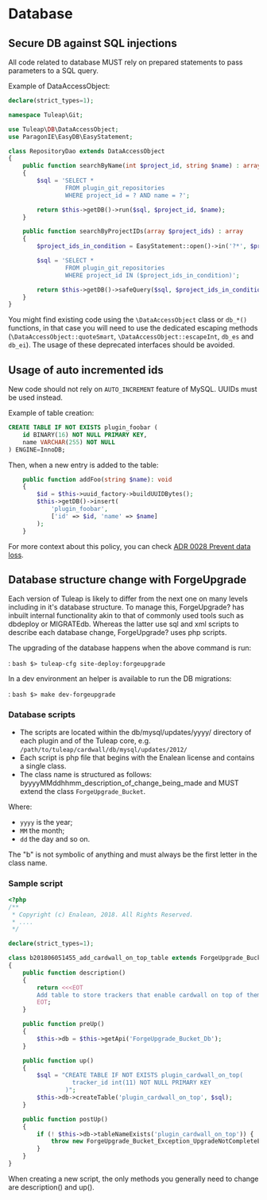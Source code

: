 # Database

## Secure DB against SQL injections

All code related to database MUST rely on prepared statements to pass
parameters to a SQL query.

Example of DataAccessObject:

``` php
declare(strict_types=1);

namespace Tuleap\Git;

use Tuleap\DB\DataAccessObject;
use ParagonIE\EasyDB\EasyStatement;

class RepositoryDao extends DataAccessObject
{
    public function searchByName(int $project_id, string $name) : array
    {
        $sql = 'SELECT *
                FROM plugin_git_repositories
                WHERE project_id = ? AND name = ?';

        return $this->getDB()->run($sql, $project_id, $name);
    }

    public function searchByProjectIDs(array $project_ids) : array
    {
        $project_ids_in_condition = EasyStatement::open()->in('?*', $project_ids);

        $sql = 'SELECT *
                FROM plugin_git_repositories
                WHERE project_id IN ($project_ids_in_condition)';

        return $this->getDB()->safeQuery($sql, $project_ids_in_condition->values());
    }
}
```

You might find existing code using the `\DataAccessObject` class or
`db_*()` functions, in that case you will need to use the dedicated
escaping methods (`\DataAccessObject::quoteSmart`,
`\DataAccessObject::escapeInt`, `db_es` and `db_ei`). The usage of these
deprecated interfaces should be avoided.

## Usage of auto incremented ids

New code should not rely on `AUTO_INCREMENT` feature of MySQL. UUIDs must be used instead.

Example of table creation:
```sql
CREATE TABLE IF NOT EXISTS plugin_foobar (
    id BINARY(16) NOT NULL PRIMARY KEY,
    name VARCHAR(255) NOT NULL
) ENGINE=InnoDB;
```

Then, when a new entry is added to the table:
```php
    public function addFoo(string $name): void
    {
        $id = $this->uuid_factory->buildUUIDBytes();
        $this->getDB()->insert(
            'plugin_foobar',
            ['id' => $id, 'name' => $name]
        );
    }
```

For more context about this policy, you can check [ADR 0028 Prevent data loss](../../adr/0028-prevent-data-loss.md).

## Database structure change with ForgeUpgrade

Each version of Tuleap is likely to differ from the next one on many
levels including in it\'s database structure. To manage this,
ForgeUpgrade? has inbuilt internal functionality akin to that of
commonly used tools such as dbdeploy or MIGRATEdb. Whereas the latter
use sql and xml scripts to describe each database change, ForgeUpgrade?
uses php scripts.

The upgrading of the database happens when the above command is run:

:   ``` bash
    $> tuleap-cfg site-deploy:forgeupgrade
    ```

In a dev environment an helper is available to run the DB migrations:

:   ``` bash
    $> make dev-forgeupgrade
    ```

### Database scripts

-   The scripts are located within the db/mysql/updates/yyyy/ directory
    of each plugin and of the Tuleap core, e.g.
    `/path/to/tuleap/cardwall/db/mysql/updates/2012/`
-   Each script is php file that begins with the Enalean license and
    contains a single class.
-   The class name is structured as follows:
    byyyyMMddhhmm_description_of_change_being_made and MUST extend the
    class `ForgeUpgrade_Bucket`.

Where:

-   `yyyy` is the year;
-   `MM` the month;
-   `dd` the day and so on.

The \"b\" is not symbolic of anything and must always be the first
letter in the class name.

### Sample script

``` php
<?php
/**
 * Copyright (c) Enalean, 2018. All Rights Reserved.
 * ....
 */

declare(strict_types=1);

class b201806051455_add_cardwall_on_top_table extends ForgeUpgrade_Bucket // @phpcs:ignore
{
    public function description()
    {
        return <<<EOT
        Add table to store trackers that enable cardwall on top of them
        EOT;
    }

    public function preUp()
    {
        $this->db = $this->getApi('ForgeUpgrade_Bucket_Db');
    }

    public function up()
    {
        $sql = "CREATE TABLE IF NOT EXISTS plugin_cardwall_on_top(
                  tracker_id int(11) NOT NULL PRIMARY KEY
                )";
        $this->db->createTable('plugin_cardwall_on_top', $sql);
    }

    public function postUp()
    {
        if (! $this->db->tableNameExists('plugin_cardwall_on_top')) {
            throw new ForgeUpgrade_Bucket_Exception_UpgradeNotCompleteException('plugin_cardwall_on_top table is missing');
        }
    }
}
```

When creating a new script, the only methods you generally need to
change are description() and up().
